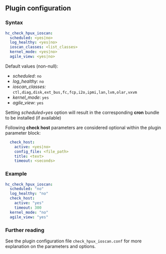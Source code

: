 ## Plugin configuration

### Syntax

```yaml
hc_check_hpux_ioscan:
  scheduled: <yes|no>
  log_healthy: <yes|no>
  ioscan_classes: <list_classes>
  kernel_mode: <yes|no>
  agile_view: <yes|no>
```

Default values (non-null):
* *scheduled*: `no`
* *log_healthy*: `no`
* *ioscan_classes:* `ctl,diag,disk,ext_bus,fc,fcp,i2o,ipmi,lan,lvm,olar,vxvm`
* *kernel_mode*: `yes`
* *agile_view*: `yes`

Setting *scheduled=yes* option will result in the corresponding **cron** bundle to be installed (if available)

Following **check host** parameters are considered optional within the plugin parameter block:

```yaml
  check_host:
    active: <yes|no>
    config_file: <file_path>
    title: <text>
    timeout: <seconds>
```

### Example

```yaml
hc_check_hpux_ioscan:
  scheduled: "no"
  log_healthy: "no"
  check_host:
    active: "yes"
    timeout: 300
  kernel_mode: "no"
  agile_view: "yes"
```

### Further reading

See the plugin configuration file `check_hpux_ioscan.conf` for more explanation on the parameters and options.
